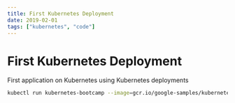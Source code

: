 ```yaml
---
title: First Kubernetes Deployment
date: 2019-02-01
tags: ["kubernetes", "code"]
---
```


# First Kubernetes Deployment

First application on Kubernetes using Kubernetes deployments

<!--more-->

```sh
kubectl run kubernetes-bootcamp --image=gcr.io/google-samples/kubernetes-bootcamp:v1 --port=8080
